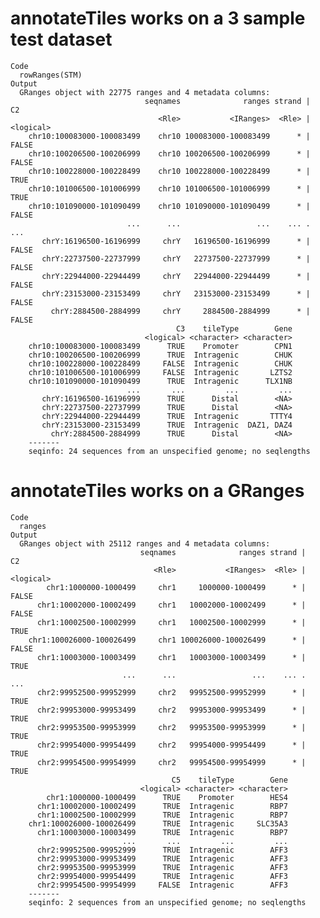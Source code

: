 # annotateTiles works on a 3 sample test dataset

    Code
      rowRanges(STM)
    Output
      GRanges object with 22775 ranges and 4 metadata columns:
                                  seqnames              ranges strand |        C2
                                     <Rle>           <IRanges>  <Rle> | <logical>
        chr10:100083000-100083499    chr10 100083000-100083499      * |     FALSE
        chr10:100206500-100206999    chr10 100206500-100206999      * |     FALSE
        chr10:100228000-100228499    chr10 100228000-100228499      * |      TRUE
        chr10:101006500-101006999    chr10 101006500-101006999      * |      TRUE
        chr10:101090000-101090499    chr10 101090000-101090499      * |     FALSE
                              ...      ...                 ...    ... .       ...
           chrY:16196500-16196999     chrY   16196500-16196999      * |     FALSE
           chrY:22737500-22737999     chrY   22737500-22737999      * |     FALSE
           chrY:22944000-22944499     chrY   22944000-22944499      * |     FALSE
           chrY:23153000-23153499     chrY   23153000-23153499      * |     FALSE
             chrY:2884500-2884999     chrY     2884500-2884999      * |     FALSE
                                         C3    tileType        Gene
                                  <logical> <character> <character>
        chr10:100083000-100083499      TRUE    Promoter        CPN1
        chr10:100206500-100206999      TRUE  Intragenic        CHUK
        chr10:100228000-100228499     FALSE  Intragenic        CHUK
        chr10:101006500-101006999     FALSE  Intragenic       LZTS2
        chr10:101090000-101090499      TRUE  Intragenic      TLX1NB
                              ...       ...         ...         ...
           chrY:16196500-16196999      TRUE      Distal        <NA>
           chrY:22737500-22737999      TRUE      Distal        <NA>
           chrY:22944000-22944499      TRUE  Intragenic       TTTY4
           chrY:23153000-23153499      TRUE  Intragenic  DAZ1, DAZ4
             chrY:2884500-2884999      TRUE      Distal        <NA>
        -------
        seqinfo: 24 sequences from an unspecified genome; no seqlengths

# annotateTiles works on a GRanges

    Code
      ranges
    Output
      GRanges object with 25112 ranges and 4 metadata columns:
                                 seqnames              ranges strand |        C2
                                    <Rle>           <IRanges>  <Rle> | <logical>
            chr1:1000000-1000499     chr1     1000000-1000499      * |     FALSE
          chr1:10002000-10002499     chr1   10002000-10002499      * |     FALSE
          chr1:10002500-10002999     chr1   10002500-10002999      * |      TRUE
        chr1:100026000-100026499     chr1 100026000-100026499      * |     FALSE
          chr1:10003000-10003499     chr1   10003000-10003499      * |      TRUE
                             ...      ...                 ...    ... .       ...
          chr2:99952500-99952999     chr2   99952500-99952999      * |      TRUE
          chr2:99953000-99953499     chr2   99953000-99953499      * |      TRUE
          chr2:99953500-99953999     chr2   99953500-99953999      * |      TRUE
          chr2:99954000-99954499     chr2   99954000-99954499      * |      TRUE
          chr2:99954500-99954999     chr2   99954500-99954999      * |      TRUE
                                        C5    tileType        Gene
                                 <logical> <character> <character>
            chr1:1000000-1000499      TRUE    Promoter        HES4
          chr1:10002000-10002499      TRUE  Intragenic        RBP7
          chr1:10002500-10002999      TRUE  Intragenic        RBP7
        chr1:100026000-100026499      TRUE  Intragenic     SLC35A3
          chr1:10003000-10003499      TRUE  Intragenic        RBP7
                             ...       ...         ...         ...
          chr2:99952500-99952999      TRUE  Intragenic        AFF3
          chr2:99953000-99953499      TRUE  Intragenic        AFF3
          chr2:99953500-99953999      TRUE  Intragenic        AFF3
          chr2:99954000-99954499      TRUE  Intragenic        AFF3
          chr2:99954500-99954999     FALSE  Intragenic        AFF3
        -------
        seqinfo: 2 sequences from an unspecified genome; no seqlengths

